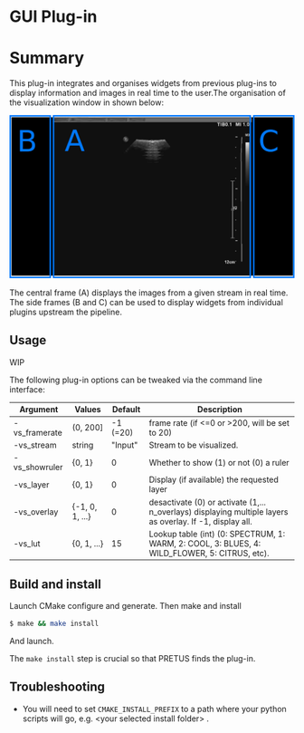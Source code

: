 # GUI Plug-in


# Summary

This plug-in integrates and organises widgets from previous plug-ins to display information and images in real time to the user.The organisation of the visualization window in shown below:

![visualization figure](visualization.png)

The central frame (A) displays the images from a given stream in real time. The side frames (B and C) can be used to display widgets from individual plugins upstream the pipeline. 

## Usage

WIP

The following plug-in options can be tweaked via the command line interface:

| Argument           | Values   | Default | Description                            |
|--------------------|----------|---------|----------------------------------------|
|  -vs_framerate  | (0, 200] |   -1 (=20)     | frame rate (if <=0 or >200, will be set to 20) |
|  -vs_stream     | string  |  "Input" | Stream to be visualized. |
|  -vs_showruler  | \{0, 1\} |   0    | Whether to show (1) or not (0) a ruler |
|  -vs_layer  | \{0, 1\} |   0    | Display (if available) the requested layer |
|  -vs_overlay     | \{-1, 0, 1, ...\} |   0    | desactivate (0) or activate (1,... n_overlays)  displaying multiple layers as overlay. If -1, display all. |
|  -vs_lut     | \{0, 1, ...\} |   15    | Lookup table (int) (0: SPECTRUM, 1: WARM, 2: COOL, 3: BLUES, 4: WILD_FLOWER, 5: CITRUS, etc). |


## Build and install


Launch CMake configure and generate. Then make and install
``` bash
$ make && make install
```
And launch.

The `make install` step is crucial so that PRETUS finds the plug-in.

## Troubleshooting

* You will need to set `CMAKE_INSTALL_PREFIX` to a path where your python scripts will go, e.g. <your selected install folder\> .

